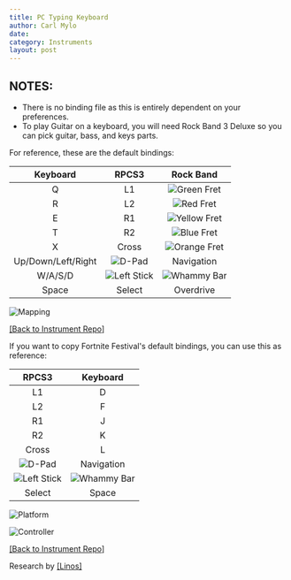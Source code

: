 ```yaml
---
title: PC Typing Keyboard
author: Carl Mylo
date: 
category: Instruments
layout: post
---
```


## NOTES:

* There is no binding file as this is entirely dependent on your preferences.
* To play Guitar on a keyboard, you will need Rock Band 3 Deluxe so you can pick guitar, bass, and keys parts.


For reference, these are the default bindings:

| **Keyboard**          | **RPCS3**          | **Rock Band** |
|:------------------:|:------------------:|:---------------------:|
| Q | L1 | ![Green Fret](https://raw.githubusercontent.com/hmxmilohax/rb3-pc/main/assets/images/btns/gtrs/gf.png "Green Fret") |
| R | L2 | ![Red Fret](https://raw.githubusercontent.com/hmxmilohax/rb3-pc/main/assets/images/btns/gtrs/rf.png "Red Fret") |
| E | R1 | ![Yellow Fret](https://raw.githubusercontent.com/hmxmilohax/rb3-pc/main/assets/images/btns/gtrs/yf.png "Yellow Fret") |
| T | R2 | ![Blue Fret](https://raw.githubusercontent.com/hmxmilohax/rb3-pc/main/assets/images/btns/gtrs/bf.png "Blue Fret") |
| X | Cross | ![Orange Fret](https://raw.githubusercontent.com/hmxmilohax/rb3-pc/main/assets/images/btns/gtrs/of.png "Orange Fret") |
| Up/Down/Left/Right | ![D-Pad](https://raw.githubusercontent.com/hmxmilohax/rb3-pc/main/assets/images/btns/ctrls/ps4/dp.png "D-Pad") | Navigation |
| W/A/S/D | ![Left Stick](https://raw.githubusercontent.com/hmxmilohax/rb3-pc/main/assets/images/btns/ctrls/ps4/ls.png "Left Stick") | ![Whammy Bar](https://raw.githubusercontent.com/hmxmilohax/rb3-pc/main/assets/images/btns/gtrs/wb.png "Whammy Bar") |
| Space | Select | Overdrive |

![Mapping](https://raw.githubusercontent.com/hmxmilohax/rb3-pc/main/assets/images/instruments/pckeyboardmapping.png "Mapping") 

[[Back to Instrument Repo]](https://hmxmilohax.github.io/rb3-pc/english/instrumentrepo/#instrument-list)


If you want to copy Fortnite Festival's default bindings, you can use this as reference:

| **RPCS3**          | **Keyboard** |
|:------------------:|:---------------------:|
| L1 | D |
| L2 | F |
| R1 | J |
| R2 | K |
| Cross | L |
| ![D-Pad](https://raw.githubusercontent.com/hmxmilohax/rb3-pc/main/assets/images/btns/ctrls/ps4/dp.png "D-Pad") | Navigation |
| ![Left Stick](https://raw.githubusercontent.com/hmxmilohax/rb3-pc/main/assets/images/btns/ctrls/ps4/ls.png "Left Stick") | ![Whammy Bar](https://raw.githubusercontent.com/hmxmilohax/rb3-pc/main/assets/images/btns/gtrs/wb.png "Whammy Bar") |
| Select | Space |


![Platform](https://raw.githubusercontent.com/hmxmilohax/rb3-pc/main/assets/images/instruments/pc.png "Platform") 

![Controller](https://raw.githubusercontent.com/hmxmilohax/rb3-pc/main/assets/images/instruments/pckeyboardcontroller.png "Controller") 

[[Back to Instrument Repo]](https://hmxmilohax.github.io/rb3-pc/english/instrumentrepo/#instrument-list)

Research by [[Linos]](https://www.youtube.com/@LinosMelendi)